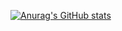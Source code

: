 [![Anurag's GitHub stats](https://github-readme-stats.vercel.app/api?username=elvind007)](https://github.com/anuraghazra/github-readme-stats)
